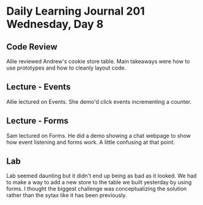 # Daily Learning Journal  201 Wednesday, Day 8

## Code Review
Allie reviewed Andrew's cookie store table. Main takeaways were how to use prototypes and how to cleanly layout code.

## Lecture - Events
Allie lectured on Events.  She demo'd click events incrementing a counter.

## Lecture - Forms
Sam lectured on Forms.  He did a demo showing a chat webpage to show how event listening and forms work.  A little confusing at that point.

## Lab
Lab seemed daunting but it didn't end up being as bad as it looked.  We had to make a way to add a new store to the table we built yesterday by using forms.  I thought the biggest challenge was conceptualizing the solution rather than the sytax like it has been previously.
